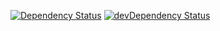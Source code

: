 [![Dependency Status](https://david-dm.org/dragonprojects/passport-skeleton.svg)](https://david-dm.org/dragonprojects/passport-skeleton)
[![devDependency Status](https://david-dm.org/dragonprojects/passport-skeleton/dev-status.svg)](https://david-dm.org/dragonprojects/passport-skeleton?type=dev)
